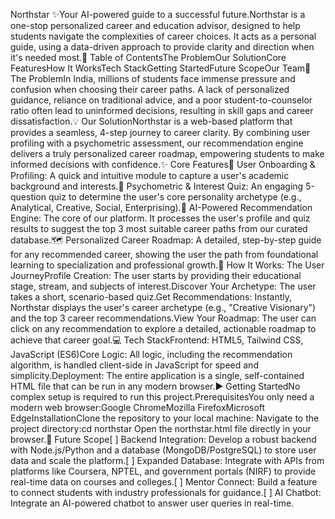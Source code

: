 Northstar ✨Your AI-powered guide to a successful future.Northstar is a one-stop personalized career and education advisor, designed to help students navigate the complexities of career choices. It acts as a personal guide, using a data-driven approach to provide clarity and direction when it's needed most.📖 Table of ContentsThe ProblemOur SolutionCore FeaturesHow It WorksTech StackGetting StartedFuture ScopeOur Team🎯 The ProblemIn India, millions of students face immense pressure and confusion when choosing their career paths. A lack of personalized guidance, reliance on traditional advice, and a poor student-to-counselor ratio often lead to uninformed decisions, resulting in skill gaps and career dissatisfaction.💡 Our SolutionNorthstar is a web-based platform that provides a seamless, 4-step journey to career clarity. By combining user profiling with a psychometric assessment, our recommendation engine delivers a truly personalized career roadmap, empowering students to make informed decisions with confidence.✨ Core Features👤 User Onboarding & Profiling: A quick and intuitive module to capture a user's academic background and interests.🧠 Psychometric & Interest Quiz: An engaging 5-question quiz to determine the user's core personality archetype (e.g., Analytical, Creative, Social, Enterprising).🤖 AI-Powered Recommendation Engine: The core of our platform. It processes the user's profile and quiz results to suggest the top 3 most suitable career paths from our curated database.🗺️ Personalized Career Roadmap: A detailed, step-by-step guide for any recommended career, showing the user the path from foundational learning to specialization and professional growth.🚀 How It Works: The User JourneyProfile Creation: The user starts by providing their educational stage, stream, and subjects of interest.Discover Your Archetype: The user takes a short, scenario-based quiz.Get Recommendations: Instantly, Northstar displays the user's career archetype (e.g., "Creative Visionary") and the top 3 career recommendations.View Your Roadmap: The user can click on any recommendation to explore a detailed, actionable roadmap to achieve that career goal.💻 Tech StackFrontend: HTML5, Tailwind CSS, JavaScript (ES6)Core Logic: All logic, including the recommendation algorithm, is handled client-side in JavaScript for speed and simplicity.Deployment: The entire application is a single, self-contained HTML file that can be run in any modern browser.▶️ Getting StartedNo complex setup is required to run this project.PrerequisitesYou only need a modern web browser:Google ChromeMozilla FirefoxMicrosoft EdgeInstallationClone the repository to your local machine:
Navigate to the project directory:cd northstar
Open the northstar.html file directly in your browser.🔮 Future Scope[ ] Backend Integration: Develop a robust backend with Node.js/Python and a database (MongoDB/PostgreSQL) to store user data and scale the platform.[ ] Expanded Database: Integrate with APIs from platforms like Coursera, NPTEL, and government portals (NIRF) to provide real-time data on courses and colleges.[ ] Mentor Connect: Build a feature to connect students with industry professionals for guidance.[ ] AI Chatbot: Integrate an AI-powered chatbot to answer user queries in real-time.
